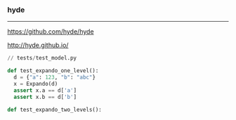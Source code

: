 ### hyde
---
https://github.com/hyde/hyde

http://hyde.github.io/


```py
// tests/test_model.py

def test_expando_one_level():
  d = {"a": 123, "b": "abc"}
  x = Expando(d)
  assert x.a == d['a']
  assert x.b == d['b']

def test_expando_two_levels():
  
```

```
```

```
```


